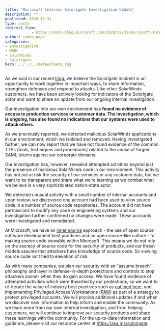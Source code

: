 ```yaml
---
title: 'Microsoft Internal Solorigate Investigation Update'
description: ""
published: 2020-12-31
type: posts
redirect_from:
            - https://msrc-blog.microsoft.com/2020/12/31/microsoft-internal-solorigate-investigation-update/
author: simon.pope
categories:
- Investigation
- MSRC
- SolarWinds
- Solorigate
hero: ../../../defaultHero.jpg
---
```

<!-- wp:paragraph -->

As we said in our recent [blog](https://blogs.microsoft.com/on-the-issues/2020/12/17/cyberattacks-cybersecurity-solarwinds-fireeye), we believe the Solorigate incident is an opportunity to work together in important ways, to share information, strengthen defenses and respond to attacks. Like other SolarWinds customers, we have been actively looking for indicators of the Solorigate actor and want to share an update from our ongoing internal investigation.

<!-- /wp:paragraph -->

<!-- wp:paragraph -->

Our investigation into our own environment has **found no evidence of access to production services or customer data. The investigation, which is ongoing, has also found no indications that our systems were used to attack others**.

<!-- /wp:paragraph -->

<!-- wp:paragraph -->

As we previously reported, we detected malicious SolarWinds applications in our environment, which we isolated and removed. Having investigated further, we can now report that we have not found evidence of the common TTPs (tools, techniques and procedures) related to the abuse of forged SAML tokens against our corporate domains.

<!-- /wp:paragraph -->

<!-- wp:paragraph -->

Our investigation has, however, revealed attempted activities beyond just the presence of malicious SolarWinds code in our environment. This activity has not put at risk the security of our services or any customer data, but we want to be transparent and share what we’re learning as we combat what we believe is a very sophisticated nation-state actor.

<!-- /wp:paragraph -->

<!-- wp:paragraph -->

We detected unusual activity with a small number of internal accounts and upon review, we discovered one account had been used to view source code in a number of source code repositories. The account did not have permissions to modify any code or engineering systems and our investigation further confirmed no changes were made. These accounts were investigated and remediated.

<!-- /wp:paragraph -->

<!-- wp:paragraph -->

At Microsoft, we have an [inner source](https://en.wikipedia.org/wiki/Inner_source) approach - the use of open source software development best practices and an open source-like culture - to making source code viewable within Microsoft. This means we do not rely on the secrecy of source code for the security of products, and our threat models assume that attackers have knowledge of source code. So viewing source code isn’t tied to elevation of risk.

<!-- /wp:paragraph -->

<!-- wp:paragraph -->

As with many companies, we plan our security with an “assume breach” philosophy and layer in defense-in-depth protections and controls to stop attackers sooner when they do gain access. We have found evidence of attempted activities which were thwarted by our protections, so we want to re-iterate the value of industry best practices such as [outlined here](https://docs.microsoft.com/en-us/security/compass/compass), and implementing Privileged Access Workstations ([PAW](https://aka.ms/paw)) as part of a strategy to protect privileged accounts. We will provide additional updates if and when we discover new information to help inform and enable the community. As we learn more from our own internal investigation, and from helping customers, we will continue to improve our security products and share these learnings with the community. For the up-to-date information and guidance, please visit our resource center at <https://aka.ms/solorigate>.

<!-- /wp:paragraph -->
